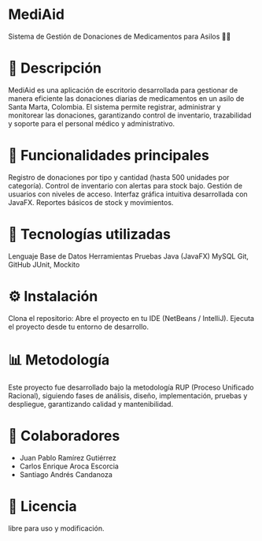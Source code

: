 # MediAid
Sistema de Gestión de Donaciones de Medicamentos para Asilos 🏥💊

# 📌 Descripción
MediAid es una aplicación de escritorio desarrollada para gestionar de manera eficiente las donaciones diarias de medicamentos en un asilo de Santa Marta, Colombia. El sistema permite registrar, administrar y monitorear las donaciones, garantizando control de inventario, trazabilidad y soporte para el personal médico y administrativo.

# 🚀 Funcionalidades principales
Registro de donaciones por tipo y cantidad (hasta 500 unidades por categoría).
Control de inventario con alertas para stock bajo.
Gestión de usuarios con niveles de acceso.
Interfaz gráfica intuitiva desarrollada con JavaFX.
Reportes básicos de stock y movimientos.

# 🧩 Tecnologías utilizadas
Lenguaje	Base de Datos	Herramientas	Pruebas
Java (JavaFX)	MySQL	Git, GitHub	JUnit, Mockito

# ⚙️ Instalación
Clona el repositorio:
Abre el proyecto en tu IDE (NetBeans / IntelliJ).
Ejecuta el proyecto desde tu entorno de desarrollo.

# 📊 Metodología
Este proyecto fue desarrollado bajo la metodología RUP (Proceso Unificado Racional), siguiendo fases de análisis, diseño, implementación, pruebas y despliegue, garantizando calidad y mantenibilidad.

# 🤝 Colaboradores
- Juan Pablo Ramírez Gutiérrez
- Carlos Enrique Aroca Escorcia
- Santiago Andrés Candanoza

# 📄 Licencia
libre para uso y modificación.
